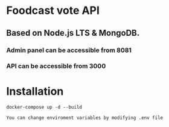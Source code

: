 # Foodcast vote API
## Based on Node.js LTS & MongoDB.

### Admin panel can be accessible from 8081
### API can be accessible from 3000

# Installation
```
docker-compose up -d --build
```


```
You can change enviroment variables by modifying .env file
```
